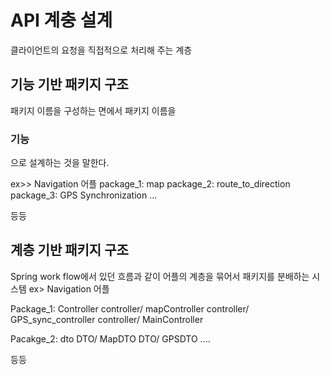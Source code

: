 # API 계충 설계

클라이언트의 요청을 직접적으로 처리해 주는 계층

## 기능 기반 패키지 구조
패키지 이름을 구성하는 면에서 패키지 이름을 
### 기능
으로 설계하는 것을 말한다.

ex>> Navigation 어플
package_1: map
package_2: route_to_direction
package_3: GPS Synchronization
...

등등 


## 계층 기반 패키지 구조
Spring work flow에서 있던 흐름과 같이 어플의 계층을 묶어서 패키지를 분배하는 시스템
ex> Navigation 어플

Package_1: Controller
  controller/ mapController
  controller/ GPS_sync_controller
  controller/ MainController
  
Pacakge_2: dto
  DTO/ MapDTO
  DTO/ GPSDTO
  ....
  
  등등
